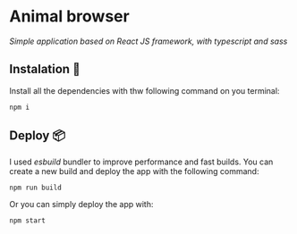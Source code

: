 # Animal browser

_Simple application based on React JS framework, with typescript and sass_



## Instalation 🔧

Install all the dependencies with thw following command on you terminal:

```
npm i
```

## Deploy 📦

I used _esbuild_ bundler to improve performance and fast builds. You can create a new build and deploy the app with the following command:

```
npm run build
```

Or you can simply deploy the app with:

```
npm start
```
